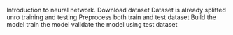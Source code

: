 Introduction to neural network.
Download dataset 
Dataset is already splitted unro training and testing
Preprocess both train and test dataset
Build the model
train the model
validate the model using test dataset
